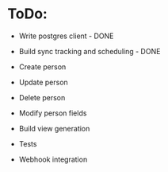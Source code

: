 # ToDo:

- Write postgres client - DONE
- Build sync tracking and scheduling - DONE

- Create person
- Update person
- Delete person
- Modify person fields


- Build view generation
- Tests
- Webhook integration